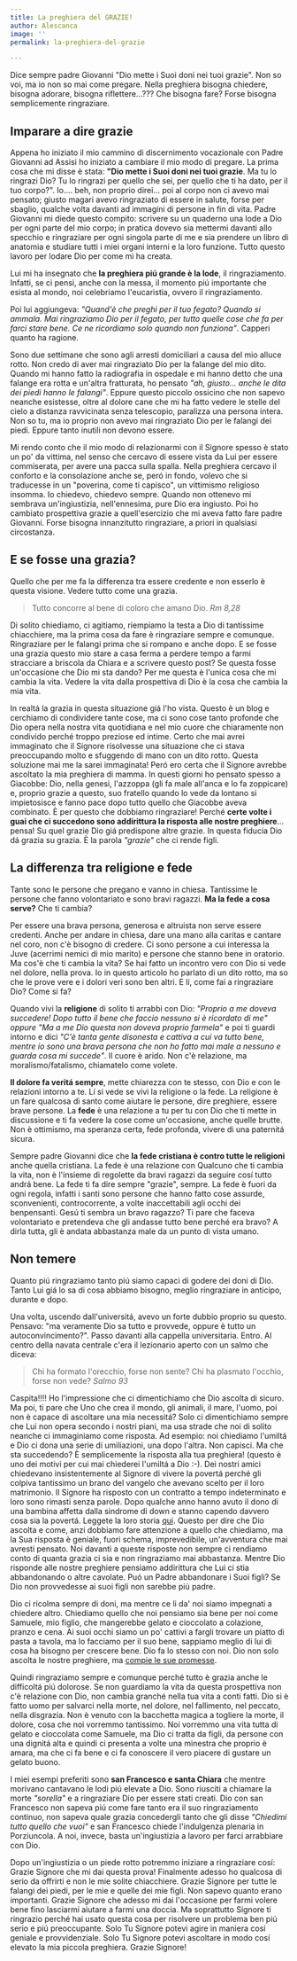```yaml
---
title: La preghiera del GRAZIE!
author: Alescanca
image: ''
permalink: la-preghiera-del-grazie

---
```

Dice sempre padre Giovanni "Dio mette i Suoi doni nei tuoi grazie". Non so voi, ma io non so mai come pregare. Nella preghiera bisogna chiedere, bisogna adorare, bisogna riflettere…??? Che bisogna fare? Forse bisogna semplicemente ringraziare.

## Imparare a dire grazie

Appena ho iniziato il mio cammino di discernimento vocazionale con Padre Giovanni ad Assisi ho iniziato a cambiare il mio modo di pregare. La prima cosa che mi disse è stata: **"Dio mette i Suoi doni nei tuoi grazie**. Ma tu lo ringrazi Dio? Tu lo ringrazi per quello che sei, per quello che ti ha dato, per il tuo corpo?".  Io…. beh, non proprio direi… poi al corpo non ci avevo mai pensato; giusto magari avevo ringraziato di essere in salute, forse per sbaglio, qualche volta davanti ad immagini di persone in fin di vita. Padre Giovanni mi diede questo compito: scrivere su un quaderno una lode a Dio per ogni parte del mio corpo; in pratica dovevo sia mettermi davanti allo specchio e ringraziare per ogni singola parte di me e sia prendere un libro di anatomia e studiare tutti i miei organi interni e la loro funzione. Tutto questo lavoro per lodare Dio per come mi ha creata. 

Lui mi ha insegnato che **la preghiera piú grande è la lode**, il ringraziamento. Infatti, se ci pensi, anche con la messa, il momento piú importante che esista al mondo, noi celebriamo l'eucaristia, ovvero il ringraziamento.

Poi lui aggiungeva: *"Quand'è che preghi per il tuo fegato? Quando si ammala. Mai ringraziamo Dio per il fegato, per tutto quelle cose che fa per farci stare bene. Ce ne ricordiamo solo quando non funziona"*. Capperi quanto ha ragione.

Sono due settimane che sono agli arresti domiciliari a causa del mio alluce rotto. Non credo di aver mai ringraziato Dio per la falange del mio dito. Quando mi hanno fatto la radiografia in ospedale e mi hanno detto che una falange era rotta e un'altra fratturata, ho pensato *"ah, giusto… anche le dita dei piedi hanno le falangi"*. Eppure questo piccolo ossicino che non sapevo neanche esistesse, oltre al dolore cane che mi ha fatto vedere le stelle del cielo a distanza ravvicinata senza telescopio, paralizza una persona intera. Non so tu, ma io proprio non avevo mai ringraziato Dio per le falangi dei piedi. Eppure tanto inutili non devono essere.


Mi rendo conto che il mio modo di relazionarmi con il Signore spesso è stato un po' da vittima, nel senso che cercavo di essere vista da Lui per essere commiserata, per avere una pacca sulla spalla. Nella preghiera cercavo il conforto e la consolazione anche se, peró in fondo, volevo che si traducesse in un "poverina, come ti capisco", un vittimismo religioso insomma. Io chiedevo, chiedevo sempre. Quando non ottenevo mi sembrava un'ingiustizia, nell'ennesima, pure Dio era ingiusto. Poi ho cambiato prospettiva grazie a quell'esercizio che mi aveva fatto fare padre Giovanni. Forse bisogna innanzitutto ringraziare, a priori in qualsiasi circostanza.


## E se fosse una grazia?

Quello che per me fa la differenza tra essere credente e non esserlo è questa visione. Vedere tutto come una grazia.

> Tutto concorre al bene di coloro che amano Dio. <cite>Rm 8,28</cite>

Di solito chiediamo, ci agitiamo, riempiamo la testa a Dio di tantissime chiacchiere, ma la prima cosa da fare è ringraziare sempre e comunque. Ringraziare per le falangi prima che si rompano e anche dopo. E se fosse una grazia questo mio stare a casa ferma a perdere tempo a farmi stracciare a briscola da Chiara e a scrivere questo post? Se questa fosse un'occasione che Dio mi sta dando? Per me questa è l'unica cosa che mi cambia la vita. Vedere la vita dalla prospettiva di Dio è la cosa che cambia la mia vita. 

In realtá la grazia in questa situazione giá l'ho vista. Questo è un blog e cerchiamo di condividere tante cose, ma ci sono cose tanto profonde che Dio opera nella nostra vita quotidiana e nel mio cuore che chiaramente non condivido perché troppo preziose ed intime. Certo che mai avrei immaginato che il Signore risolvesse una situazione che ci stava preoccupando molto e sfuggendo di mano con un dito rotto. Questa soluzione mai me la sarei immaginata! Peró ero certa che il Signore avrebbe ascoltato la mia preghiera di mamma. In questi giorni ho pensato spesso a Giacobbe: Dio, nella genesi, l'azzoppa (gli fa male all'anca e lo fa zoppicare) e, proprio grazie a questo, suo fratello quando lo vede da lontano si impietosisce e fanno pace dopo tutto quello che Giacobbe aveva combinato. È per questo che dobbiamo ringraziare! Perché **certe volte i guai che ci succedono sono addirittura la risposta alle nostre preghiere**… pensa! Su quel grazie Dio giá predispone altre grazie. In questa fiducia Dio dá grazia su grazia. È la parola *"grazie"* che ci rende figli. 


## La differenza tra religione e fede

Tante sono le persone che pregano e vanno in chiesa. Tantissime le persone che fanno volontariato e sono bravi ragazzi. **Ma la fede a cosa serve?** Che ti cambia?

Per essere una brava persona, generosa e altruista non serve essere credenti. Anche per andare in chiesa, dare una mano alla caritas e cantare nel coro, non c'è bisogno di credere. Ci sono persone a cui interessa la Juve  (acerrimi nemici di mio marito) e persone che stanno bene in oratorio. Ma cos'è che ti cambia la vita?
Se hai fatto un incontro vero con Dio si vede nel dolore, nella prova. Io in questo articolo ho parlato di un dito rotto, ma so che le prove vere e i dolori veri sono ben altri. E lí, come fai a ringraziare Dio? Come si fa? 

Quando vivi la **religione** di solito ti arrabbi con Dio: *"Proprio a me doveva succedere! Dopo tutto il bene che faccio nessuno si è ricordato di me" oppure "Ma a me Dio questa non doveva proprio farmela"* e poi ti guardi intorno e dici *"C'è tanta gente disonesta e cattiva a cui va tutto bene, mentre io sono una brava persona che non ho fatto mai male a nessuno e guarda cosa mi succede"*. Il cuore è arido. Non c'è relazione, ma moralismo/fatalismo, chiamatelo come volete.

**Il dolore fa veritá sempre**, mette chiarezza con te stesso, con Dio e con le relazioni intorno a te. Lí si vede se vivi la religione o la fede. La religione è un fare qualcosa di santo come aiutare le persone, dire preghiere, essere brave persone. La **fede** è una relazione a tu per tu con Dio che ti mette in discussione e ti fa vedere la cose come un'occasione, anche quelle brutte. Non è ottimismo, ma speranza certa, fede profonda, vivere di una paternitá sicura.

Sempre padre Giovanni dice che **la fede cristiana è contro tutte le religioni** anche quella cristiana. La fede è una relazione con Qualcuno che ti cambia la vita, non è l'insieme di regolette da bravi ragazzi da seguire cosí tutto andrá bene.  La fede ti fa dire sempre "grazie", sempre. La fede è fuori da ogni regola, infatti i santi sono persone che hanno fatto cose assurde, sconvenienti, controcorrente, a volte inaccettabili agli occhi dei benpensanti. Gesú ti sembra un bravo ragazzo? Ti pare che faceva volontariato e pretendeva che gli andasse tutto bene perché era bravo? A dirla tutta, gli è andata abbastanza male da un punto di vista umano. 

## Non temere

Quanto piú ringraziamo tanto piú siamo capaci di godere dei doni di Dio. Tanto Lui giá lo sa di cosa abbiamo bisogno, meglio ringraziare in anticipo, durante e dopo.
 
Una volta, uscendo dall'universitá, avevo un forte dubbio proprio su questo. Pensavo: "ma veramente Dio sa tutto e provvede, oppure è tutto un autoconvincimento?". Passo davanti alla cappella universitaria. Entro. Al centro della navata centrale c'era il lezionario aperto con un salmo che diceva: 

> Chi ha formato l'orecchio, forse non sente?  Chi ha plasmato l'occhio, forse non vede? <cite>Salmo 93 </cite>


Caspita!!!! Ho l'impressione che ci dimentichiamo che Dio ascolta di sicuro. Ma poi, ti pare che Uno che crea il mondo, gli animali, il mare, l'uomo, poi non è capace di ascoltare una mia necessitá? Solo ci dimentichiamo sempre che Lui non opera secondo i nostri piani, ma usa strade che noi di solito neanche ci immaginiamo come risposta. Ad esempio: noi chiediamo l'umiltá e Dio ci dona una serie di umiliazioni, una dopo l'altra. Non capisci. Ma che sta succedendo? È semplicemente la risposta alla tua preghiera! (questo è uno dei motivi per cui mai chiederei l'umiltá a Dio :-). Dei nostri amici chiedevano insistentemente al Signore di vivere la povertá perché gli colpiva tantissimo un brano del vangelo che avevano scelto per il loro matrimonio. Il Signore ha risposto con un contratto a tempo indeterminato e loro sono rimasti senza parole. Dopo qualche anno hanno avuto il dono di una bambina affetta dalla sindrome di down e stanno capendo davvero cosa sia la povertá. Leggete la loro storia [qui](https://cromosoma21.5p2p.it/vieni-e-seguimi/). 
Questo per dire che Dio ascolta e come, anzi dobbiamo fare attenzione a quello che chiediamo, ma la Sua risposta è geniale, fuori schema, imprevedibile, un'avventura che mai avresti pensato. Noi davanti a queste risposte non sempre ci rendiamo conto di quanta grazia ci sia e non ringraziamo mai abbastanza. Mentre Dio risponde alle nostre preghiere pensiamo addirittura che Lui ci stia abbandonando o altre cavolate. Puó un Padre abbandonare i Suoi figli? Se Dio non provvedesse ai suoi figli non sarebbe piú padre.
 
Dio ci ricolma sempre di doni, ma mentre ce li da' noi siamo impegnati a chiedere altro. Chiediamo quello che noi pensiamo sia bene per noi come Samuele, mio figlio, che mangerebbe gelato e cioccolato a colazione, pranzo e cena. Ai suoi occhi siamo un po' cattivi a fargli trovare un piatto di pasta a tavola, ma lo facciamo per il suo bene, sappiamo meglio di lui di cosa ha bisogno per crescere bene. Dio fa lo stesso con noi. Dio non solo ascolta le nostre preghiere, ma [compie le sue promesse](https://5p2p.it/dio-compie-le-sue-promesse-su-di-te).

Quindi ringraziamo sempre e comunque perché tutto è grazia anche le difficoltá piú dolorose. Se non guardiamo la vita da questa prospettiva non c'è relazione con Dio, non cambia granché nella tua vita a conti fatti. Dio si è fatto uomo per salvarci nella morte, nel dolore, nel fallimento, nel peccato, nella disgrazia. Non è venuto con la bacchetta magica a togliere la morte, il dolore, cosa che noi vorremmo tantissimo. Noi vorremmo una vita tutta di gelato e cioccolata come Samuele, ma Dio ci tratta da figli, da persone con una dignitá alta e quindi ci presenta a volte una minestra che proprio è amara, ma che ci fa bene e ci fa conoscere il vero piacere di gustare un gelato buono.

I miei esempi preferiti sono **san Francesco e santa Chiara** che mentre morivano cantavano le lodi piú elevate a Dio. Sono riusciti a chiamare la morte *"sorella"* e a ringraziare Dio per essere stati creati. Dio con san Francesco non sapeva piú come fare tanto era il suo ringraziamento continuo, non sapeva quale grazia concedergli tanto che gli disse *"Chiedimi tutto quello che vuoi"* e san Francesco chiede l'indulgenza plenaria in Porziuncola.  A noi, invece, basta un'ingiustizia a lavoro per farci arrabbiare con Dio.

Dopo un'ingiustizia o un piede rotto potremmo iniziare a ringraziare cosí:
Grazie Signore che mi dai questa prova! Finalmente adesso ho qualcosa di serio da offrirti e non le mie solite chiacchiere. Grazie Signore per tutte le falangi dei piedi, per le mie e quelle dei mie figli. Non sapevo quanto erano importanti. Grazie Signore che adesso mi dai l'occasione per farmi volere bene fino lasciarmi aiutare a farmi una doccia. Ma soprattutto Signore ti ringrazio perché hai usato questa cosa per risolvere un problema ben piú serio e piú preoccupante. Solo Tu Signore potevi agire in maniera cosí geniale e provvidenziale. Solo Tu Signore potevi ascoltare in modo cosí elevato la mia piccola preghiera. Grazie Signore!